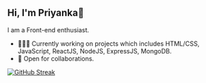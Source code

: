 ## Hi, I'm Priyanka👋 
I am a Front-end enthusiast. 
- 👨🏽‍💻 Currently working on projects which includes HTML/CSS, JavaScript, ReactJS, NodeJS, ExpressJS, MongoDB.
- 🤝 Open for collaborations.

[![GitHub Streak](https://github-readme-streak-stats.herokuapp.com?user=pc2404&theme=dark&hide_border=true)](https://git.io/streak-stats)
